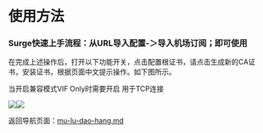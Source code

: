 # 使用方法

### **Surge快速上手流程：从URL导入配置-＞导入机场订阅；即可使用**

在完成上述操作后，打开以下功能开关，点击配置根证书，请点击生成新的CA证书，安装证书，根据页面中文提示操作。如下图所示。

当开启兼容模式VIF Only时需要开启 用于TCP连接

![](../.gitbook/assets/photo\_2022-11-16\_10-55-54.jpg)![](../.gitbook/assets/photo\_2022-11-16\_11-00-27.jpg)

返回导航页面：[mu-lu-dao-hang.md](../mu-lu-dao-hang.md "mention")
